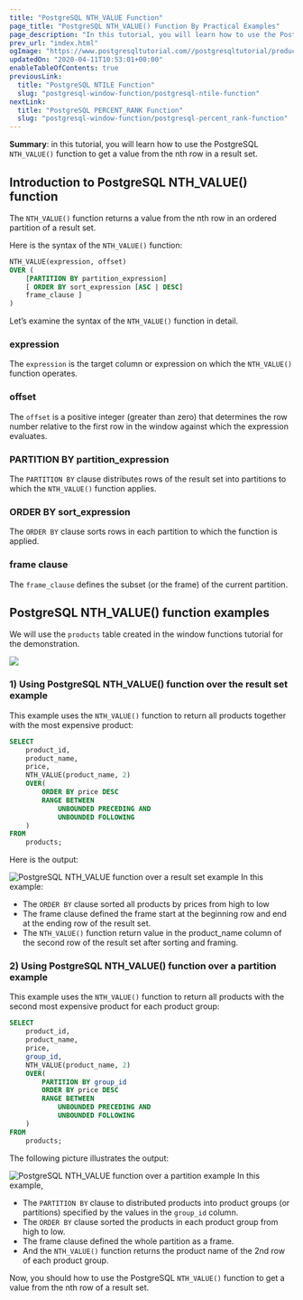 ```yaml
---
title: "PostgreSQL NTH_VALUE Function"
page_title: "PostgreSQL NTH_VALUE() Function By Practical Examples"
page_description: "In this tutorial, you will learn how to use the PostgreSQL NTH_VALUE() function to get a value from the nth row in a result set."
prev_url: "index.html"
ogImage: "https://www.postgresqltutorial.com//postgresqltutorial/products-table-sample-data.png"
updatedOn: "2020-04-11T10:53:01+00:00"
enableTableOfContents: true
previousLink: 
  title: "PostgreSQL NTILE Function"
  slug: "postgresql-window-function/postgresql-ntile-function"
nextLink: 
  title: "PostgreSQL PERCENT_RANK Function"
  slug: "postgresql-window-function/postgresql-percent_rank-function"
---
```





**Summary**: in this tutorial, you will learn how to use the PostgreSQL `NTH_VALUE()` function to get a value from the nth row in a result set.


## Introduction to PostgreSQL NTH\_VALUE() function

The `NTH_VALUE()` function returns a value from the nth row in an ordered partition of a result set.

Here is the syntax of the `NTH_VALUE()` function:


```sql
NTH_VALUE(expression, offset) 
OVER (
    [PARTITION BY partition_expression]
    [ ORDER BY sort_expression [ASC | DESC]
    frame_clause ]
)

```
Let’s examine the syntax of the `NTH_VALUE()` function in detail.


### expression

The `expression` is the target column or expression on which the `NTH_VALUE()` function operates.


### offset

The `offset` is a positive integer (greater than zero) that determines the row number relative to the first row in the window against which the expression evaluates.


### PARTITION BY partition\_expression

The `PARTITION BY` clause distributes rows of the result set into partitions to which the `NTH_VALUE()` function applies.


### ORDER BY sort\_expression

The `ORDER BY` clause sorts rows in each partition to which the function is applied.


### frame clause

The `frame_clause` defines the subset (or the frame) of the current partition.


## PostgreSQL NTH\_VALUE() function examples

We will use the `products` table created in the window functions tutorial for the demonstration.

![](/postgresqltutorial/products-table-sample-data.png)
### 1\) Using PostgreSQL NTH\_VALUE() function over the result set example

This example uses the `NTH_VALUE()` function to return all products together with the most expensive product:


```sql
SELECT 
    product_id,
    product_name,
    price,
    NTH_VALUE(product_name, 2) 
    OVER(
        ORDER BY price DESC
        RANGE BETWEEN 
            UNBOUNDED PRECEDING AND 
            UNBOUNDED FOLLOWING
    )
FROM 
    products;

```
Here is the output:


![PostgreSQL NTH_VALUE function over a result set example](/postgresqltutorial/PostgreSQL-NTH_VALUE-function-over-a-result-set-example.png)
In this example:

* The `ORDER BY` clause sorted all products by prices from high to low
* The frame clause defined the frame start at the beginning row and end at the ending row of the result set.
* The `NTH_VALUE()` function return value in the product\_name column of the second row of the result set after sorting and framing.


### 2\) Using PostgreSQL NTH\_VALUE() function over a partition example

This example uses the `NTH_VALUE()` function to return all products with the second most expensive product for each product group:


```sql
SELECT 
    product_id,
    product_name,
    price,
    group_id,
    NTH_VALUE(product_name, 2) 
    OVER(
        PARTITION BY group_id
        ORDER BY price DESC
        RANGE BETWEEN 
            UNBOUNDED PRECEDING AND 
            UNBOUNDED FOLLOWING
    )
FROM 
    products;

```
The following picture illustrates the output:


![PostgreSQL NTH_VALUE function over a partition example](/postgresqltutorial/PostgreSQL-NTH_VALUE-function-over-a-partition-example.png)
In this example,

* The `PARTITION BY` clause to distributed products into product groups (or partitions) specified by the values in the `group_id` column.
* The `ORDER BY` clause sorted the products in each product group from high to low.
* The frame clause defined the whole partition as a frame.
* And the `NTH_VALUE()` function returns the product name of the 2nd row of each product group.

Now, you should how to use the PostgreSQL `NTH_VALUE()` function to get a value from the nth row of a result set.

